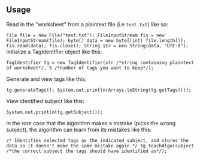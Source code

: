 ## Usage
Read in the "worksheet" from a plaintext file (i.e `test.txt`) like so:

`
File file = new File("test.txt");
FileInputStream fis = new FileInputStream(file);
byte[] data = new byte[(int) file.length()];
fis.read(data);
fis.close();
String str = new String(data, "UTF-8");
`
Initialize a TagIdentifier object like this:

`
TagIdentifier tg = new TagIdentifier(str /*string containing plaintext of worksheet*/, 5 /*number of tags you want to keep*/);
`

Generate and view tags like this:

`
tg.generateTags();
System.out.println(Arrays.toString(tg.getTags()));
`

View identified subject like this:

`
System.out.println(tg.getSubject());
`

In the *rare* case that the algorithm makes a mistake (picks the wrong subject), the algorithm can learn from its mistakes like this:

`
/* Identifies selected tags as the indicated subject, and stores the data so it doesn't make the same mistake again */
tg.teachAlgo(subject /*the correct subject the tags should have identified as*/);
`

